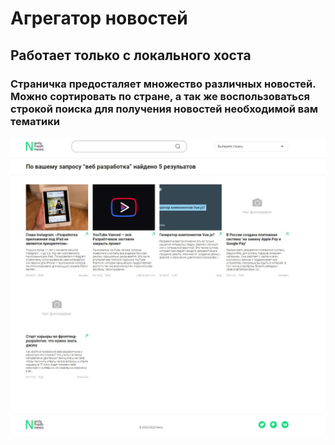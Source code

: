 # Агрегатор новостей

## Работает только с локального хоста

### Страничка предосталяет множество различных новостей. Можно сортировать по стране, а так же воспользоваться строкой поиска для получения новостей необходимой вам тематики

![Превьюшка](https://github.com/Myakis/aggregator-News/raw/master/img/preview.jpg)

